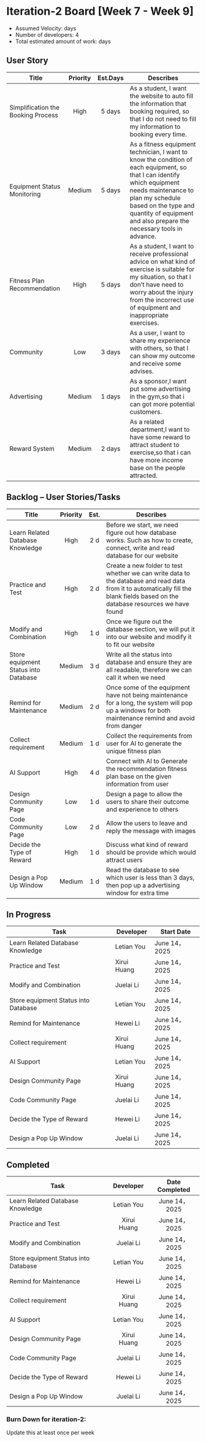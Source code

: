 # Iteration-2 Board [Week 7 - Week 9] 

* Assumed Velocity:  days
* Number of developers: 4
* Total estimated amount of work:  days
## User Story
| Title                              | Priority | Est.Days      | Describes                                |
| ---------------------------------- | :------: | :---------:   | ---------------------------------------- |
| Simplification the Booking Process | High     | 5 days        | As a student, I want the website to auto fill the information that booking required, so that I do not need to fill my information to booking every time. |
| Equipment Status Monitoring        | Medium   | 5 days        | As a fitness equipment technician, I want to know the condition of each equipment, so that I can identify which equipment needs maintenance to plan my schedule based on the type and quantity of equipment and also prepare the necessary tools in advance.  |
| Fitness Plan Recommendation        | High     | 5 days        |  As a student, I want to receive professional advice on what kind of exercise is suitable for my situation, so that I don’t have need to worry about the injury from the incorrect use of equipment and inappropriate exercises.   |
| Community                          | Low      | 3 days        |  As a user, I want to share my experience with others, so that I can show my outcome and receive some advises. |
| Advertising                        | Medium   | 1 days        |  As a sponsor,I want put some advertising in the gym,so that i can got more potential customers. |
| Reward System                      | Medium   | 2 days        |  As a related department,I want to have some reward to attract student to exercise,so that i can have more income base on the people attracted. |
## Backlog – User Stories/Tasks

| Title                                     | Priority | Est. | Describes                            |
| ----------------------------------------- | :------: | :--: | ------------------------------------ |
| Learn Related Database Knowledge          | High     | 2 d  | Before we start, we need figure out how database works. Such as how to create, connect, write and read database for our website |
| Practice and Test                         | High     | 2 d  | Create a new folder to test whether we can write data to the database and read data from it to automatically fill the blank fields based on the database resources we have found |
| Modify and Combination                    | High     | 1 d  | Once we figure out the database section, we will put it into our website and modify it to fit our website |
| Store equipment Status into Database      | Medium   | 3 d  | Write all the status into database and ensure they are all readable, therefore we can call it when we need |
| Remind for Maintenance                    | Medium   | 2 d  | Once some of the equipment have not being maintenance for a long, the system will pop up a windows for both maintenance remind and avoid from danger |
| Collect requirement                       | Medium   | 1 d  | Collect the requirements from user for AI to generate the unique fitness plan |
| AI Support                                | High     | 4 d  | Connect with AI to Generate the recommendation fitness plan base on the given information from user |
| Design Community Page                     | Low      | 1 d  | Design a page to allow the users to share their outcome and experience to others |
| Code Community Page                       | Low      | 2 d  | Allow the users to leave and reply the message with images |
| Decide the Type of Reward                 | High     | 1 d  | Discuss what kind of reward should be provide which would attract users |
| Design a Pop Up Window                    | Medium   | 1 d  | Read the database to see which user is less than 3 days, then pop up a advertising window for extra time |

## In Progress

| Task                                      | Developer      | Start Date    |
| ----------------------------------------- | -------------- | ------------- |
|  Learn Related Database Knowledge         |  Letian You    | June 14，2025 |
|  Practice and Test                        |  Xirui Huang   | June 14，2025 |
|  Modify and Combination                   |  Juelai Li     | June 14，2025 |
|  Store equipment Status into Database     |  Letian You    | June 14，2025 |
|  Remind for Maintenance                   |  Hewei Li      | June 14，2025 |
|  Collect requirement                      |  Xirui Huang   | June 14，2025 |
|  AI Support                               |  Letian You    | June 14，2025 |
|  Design Community Page                    |  Xirui Huang   | June 14，2025 |
|  Code Community Page                      |  Juelai Li     | June 14，2025 |
|  Decide the Type of Reward                |  Hewei Li      | June 14，2025 |
|  Design a Pop Up Window                   |  Juelai Li     | June 14，2025 |




## Completed
| Task                                      | Developer      | Date Completed |
| ----------------------------------------- | :------------: | :------------: |
|  Learn Related Database Knowledge         |  Letian You    |  June 14，2025 |
|  Practice and Test                        |  Xirui Huang   |  June 14，2025 |
|  Modify and Combination                   |  Juelai Li     |  June 14，2025 |
|  Store equipment Status into Database     |  Letian You    |  June 14，2025 |
|  Remind for Maintenance                   |  Hewei Li      |  June 14，2025 |
|  Collect requirement                      |  Xirui Huang   |  June 14，2025 |
|  AI Support                               |  Letian You    |  June 14，2025 |
|  Design Community Page                    |  Xirui Huang   |  June 14，2025 |
|  Code Community Page                      |  Juelai Li     |  June 14，2025 |
|  Decide the Type of Reward                |  Hewei Li      |  June 14，2025 |
|  Design a Pop Up Window                   |  Juelai Li     |  June 14，2025 |

### Burn Down for iteration-2:
Update this at least once per week
